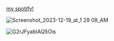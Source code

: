 [my spotify!](https://open.spotify.com/user/w5ncfnj3zumr21yv1vv2apnfo?si=e599f764494b40e4)

![Screenshot_2023-12-19_at_1 29 09_AM](https://github.com/user-attachments/assets/33f89c9e-6c3c-4bea-99eb-2cd22f542808)

![G2rJFyabIAQ5Ois](https://github.com/user-attachments/assets/8e4a23d7-cb60-434d-91cc-20459a5bac3e)
